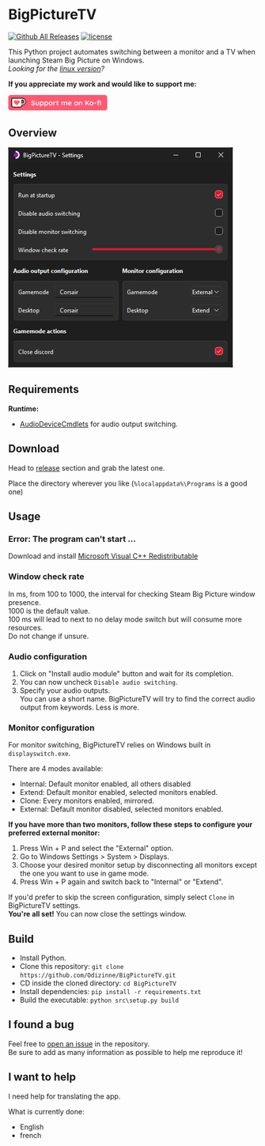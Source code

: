 # BigPictureTV
[![Github All Releases](https://img.shields.io/github/downloads/odizinne/bigpicturetv/total.svg)]()
[![license](https://img.shields.io/github/license/odizinne/bigpicturetv)]()

This Python project automates switching between a monitor and a TV when launching Steam Big Picture on Windows.  
*Looking for the [linux version](https://github.com/Odizinne/BigpictureTV-Linux)?*

**If you appreciate my work and would like to support me:**

<a href="https://ko-fi.com/odizinne">
  <img src="assets/kofi_button_red.png" alt="Ko-fi" width="200" height="auto">
</a>

## Overview

![image](assets/screenshot.png)

## Requirements

**Runtime:**
- [AudioDeviceCmdlets](https://github.com/frgnca/AudioDeviceCmdlets) for audio output switching.
 
## Download

Head to [release](https://github.com/Odizinne/BigPictureTV/releases/latest) section and grab the latest one.

Place the directory wherever you like (`%localappdata%\Programs` is a good one)

## Usage

### Error: The program can't start ...

Download and install [Microsoft Visual C++ Redistributable](https://aka.ms/vs/17/release/vc_redist.x64.exe)

### Window check rate

In ms, from 100 to 1000, the interval for checking Steam Big Picture window presence.  
1000 is the default value.  
100 ms will lead to next to no delay mode switch but will consume more resources.  
Do not change if unsure.

### Audio configuration

1. Click on "Install audio module" button and wait for its completion.    
2. You can now uncheck `Disable audio switching`.  
3. Specify your audio outputs.  
You can use a short name. BigPictureTV will try to find the correct audio output from keywords. Less is more.

### Monitor configuration

For monitor switching, BigPictureTV relies on Windows built in `displayswitch.exe`.

There are 4 modes available:
- Internal: Default monitor enabled, all others disabled
- Extend: Default monitor enabled, selected monitors enabled.
- Clone: Every monitors enabled, mirrored.
- External: Default monitor disabled, selected monitors enabled.

**If you have more than two monitors, follow these steps to configure your preferred external monitor:**

1. Press Win + P and select the "External" option.
2. Go to Windows Settings > System > Displays.
3. Choose your desired monitor setup by disconnecting all monitors except the one you want to use in game mode.
4. Press Win + P again and switch back to "Internal" or "Extend".

If you'd prefer to skip the screen configuration, simply select `Clone` in BigPictureTV settings.  
**You're all set!** You can now close the settings window.

## Build

- Install Python.
- Clone this repository: `git clone https://github.com/Odizinne/BigPictureTV.git`<br/>
- CD inside the cloned directory: `cd BigPictureTV`<br/>
- Install dependencies: `pip install -r requirements.txt`
- Build the executable: `python src\setup.py build`<br/>

## I found a bug

Feel free to [open an issue](https://github.com/Odizinne/BigPictureTV/issues/new) in the repository.  
Be sure to add as many information as possible to help me reproduce it!

## I want to help

I need help for translating the app.

What is currently done:
- English
- french
